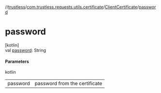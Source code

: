 //[trustless](../../../index.md)/[com.trustless.requests.utils.certificate](../index.md)/[ClientCertificate](index.md)/[password](password.md)

# password

[kotlin]\
val [password](password.md): String

#### Parameters

kotlin

| | |
|---|---|
| password | password from the certificate |
